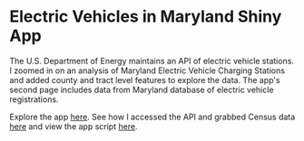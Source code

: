 # Electric Vehicles in Maryland Shiny App

The U.S. Department of Energy maintains an API of electric vehicle stations. I zoomed in on an analysis of Maryland Electric Vehicle Charging Stations and added county and tract level features to explore the data. The app's second page includes data from Maryland database of electric vehicle registrations.

Explore the app [here](https://rinatorch.shinyapps.io/evs-in-md/). See how I accessed the API and grabbed Census data [here](https://github.com/rinatorch/ev_shiny_app/blob/main-branch/first_shiny_app/evs-in-md.rmd) and view the app script [here](https://github.com/rinatorch/ev_shiny_app/blob/main-branch/first_shiny_app/app_layout.r). 



